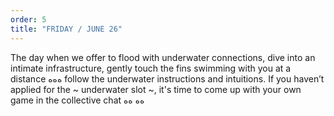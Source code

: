```yaml
---
order: 5
title: "FRIDAY / JUNE 26"
---
```


The day when we offer to flood with underwater connections, dive into an intimate infrastructure, gently touch the fins swimming with you at a distance ﻩﻩﻩ follow the underwater instructions and intuitions. If you haven’t applied for the ~ underwater slot ~, it's time to come up with your own game in the collective chat ﻩﻩ ﻩﻩ 
